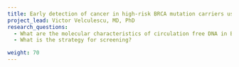 ```yaml
---
title: Early detection of cancer in high-risk BRCA mutation carriers using liquid biopsies
project_lead: Victor Velculescu, MD, PhD
research_questions: 
  - What are the molecular characteristics of circulation free DNA in BRCA carriers with and without cancer?
  - What is the strategy for screening?

weight: 70
---
```

